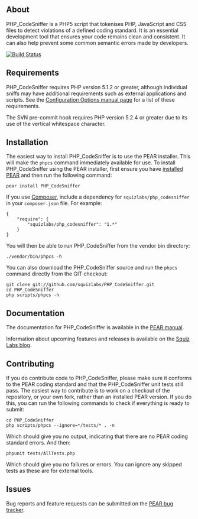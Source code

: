 About
-----

PHP\_CodeSniffer is a PHP5 script that tokenises PHP, JavaScript and CSS files to detect violations of a defined coding standard. It is an essential development tool that ensures your code remains clean and consistent. It can also help prevent some common semantic errors made by developers.

[![Build Status](https://secure.travis-ci.org/squizlabs/PHP_CodeSniffer.png?branch=master)](https://travis-ci.org/squizlabs/PHP_CodeSniffer)

Requirements
------------

PHP\_CodeSniffer requires PHP version 5.1.2 or greater, although individual sniffs may have additional requirements such as external applications and scripts. See the [Configuration Options manual page](http://pear.php.net/manual/en/package.php.php-codesniffer.config-options.php) for a list of these requirements.

The SVN pre-commit hook requires PHP version 5.2.4 or greater due to its use of the vertical whitespace character.

Installation
------------

The easiest way to install PHP\_CodeSniffer is to use the PEAR installer. This will make the `phpcs` command immediately available for use. To install PHP\_CodeSniffer using the PEAR installer, first ensure you have [installed PEAR](http://pear.php.net/manual/en/installation.getting.php) and then run the following command:

    pear install PHP_CodeSniffer

If you use [Composer](http://getcomposer.org/), include a dependency for `squizlabs/php_codesniffer` in your `composer.json` file. For example:

    {
        "require": {
            "squizlabs/php_codesniffer": "1.*"
        }
    }

You will then be able to run PHP_CodeSniffer from the vendor bin directory:

    ./vendor/bin/phpcs -h

You can also download the PHP\_CodeSniffer source and run the `phpcs` command directly from the GIT checkout:

    git clone git://github.com/squizlabs/PHP_CodeSniffer.git
    cd PHP_CodeSniffer
    php scripts/phpcs -h

Documentation
-------------

The documentation for PHP\_CodeSniffer is available in the [PEAR manual](http://pear.php.net/manual/en/package.php.php-codesniffer.php).

Information about upcoming features and releases is available on the [Squiz Labs blog](http://www.squizlabs.com/php-codesniffer).

Contributing
-------------

If you do contribute code to PHP\_CodeSniffer, please make sure it conforms to the PEAR coding standard and that the PHP\_CodeSniffer unit tests still pass. The easiest way to contribute is to work on a checkout of the repository, or your own fork, rather than an installed PEAR version. If you do this, you can run the following commands to check if everything is ready to submit:

    cd PHP_CodeSniffer
    php scripts/phpcs --ignore=*/tests/* . -n

Which should give you no output, indicating that there are no PEAR coding standard errors. And then:

    phpunit tests/AllTests.php

Which should give you no failures or errors. You can ignore any skipped tests as these are for external tools.

Issues
------

Bug reports and feature requests can be submitted on the [PEAR bug tracker](http://pear.php.net/package/PHP_CodeSniffer/bugs).
